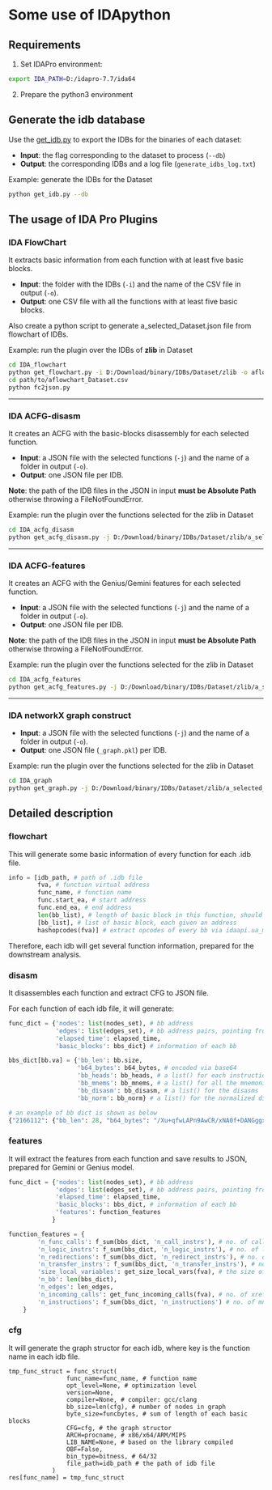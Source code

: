 # Some use of IDApython


## Requirements

1. Set IDAPro environment:
```bash
export IDA_PATH=D:/idapro-7.7/ida64
```

2. Prepare the python3 environment


## Generate the idb database

Use the [get_idb.py](get_idb.py) to export the IDBs for the binaries of each dataset:
- **Input**: the flag corresponding to the dataset to process (`--db`)
- **Output**: the corresponding IDBs and a log file (`generate_idbs_log.txt`)

Example: generate the IDBs for the Dataset
```bash
python get_idb.py --db
```

## The usage of IDA Pro Plugins

### IDA FlowChart
It extracts basic information from each function with at least five basic blocks.

- **Input**: the folder with the IDBs (`-i`) and the name of the CSV file in output (`-o`).
- **Output**: one CSV file with all the functions with at least five basic blocks.

Also create a python script to generate a_selected_Dataset.json file from flowchart of IDBs.

Example: run the plugin over the IDBs of **zlib** in Dataset
```bash
cd IDA_flowchart
python get_flowchart.py -i D:/Download/binary/IDBs/Dataset/zlib -o aflowchart_Dataset.csv
cd path/to/aflowchart_Dataset.csv
python fc2json.py
```

---

### IDA ACFG-disasm
It creates an ACFG with the basic-blocks disassembly for each selected function.

- **Input**: a JSON file with the selected functions (`-j`) and the name of a folder in output (`-o`).
- **Output**: one JSON file per IDB.

**Note**: the path of the IDB files in the JSON in input **must be Absolute Path** otherwise throwing a FileNotFoundError. 

Example: run the plugin over the functions selected for the zlib in Dataset
```bash
cd IDA_acfg_disasm
python get_acfg_disasm.py -j D:/Download/binary/IDBs/Dataset/zlib/a_selected_Dataset.json -o acfg_disasm_Dataset
```
---

### IDA ACFG-features
It creates an ACFG with the Genius/Gemini features for each selected function.

- **Input**: a JSON file with the selected functions (`-j`) and the name of a folder in output (`-o`).
- **Output**: one JSON file per IDB.


**Note**: the path of the IDB files in the JSON in input **must be Absolute Path** otherwise throwing a FileNotFoundError. 

Example: run the plugin over the functions selected for the zlib in Dataset

```bash
cd IDA_acfg_features
python get_acfg_features.py -j D:/Download/binary/IDBs/Dataset/zlib/a_selected_Dataset.json -o acfg_features_Dataset
```

---

### IDA networkX graph construct

- **Input**: a JSON file with the selected functions (`-j`) and the name of a folder in output (`-o`).
- **Output**: one JSON file (`_graph.pkl`) per IDB.

Example: run the plugin over the functions selected for the zlib in Dataset

```bash
cd IDA_graph
python get_graph.py -j D:/Download/binary/IDBs/Dataset/zlib/a_selected_Dataset.json -o Dataset-graph
```



## Detailed description

### flowchart

This will generate some basic information of every function for each .idb file.

```python
info = [idb_path, # path of .idb file
		fva, # function virtual address
		func_name, # function name 
        func.start_ea, # start address
        func.end_ea, # end address
        len(bb_list), # length of basic block in this function, should be more than 5
        [bb_list], # list of basic block, each given an address
        hashopcodes(fva)] # extract opcodes of every bb via idaapi.ua_mnem, thus generating the sha256 hash of this function
```

Therefore, each idb will get several function information, prepared for the downstream analysis.

### disasm

It disassembles each function and extract CFG to JSON file.

For each function of each idb file, it will generate:

```python
func_dict = {'nodes': list(nodes_set), # bb address
             'edges': list(edges_set), # bb address pairs, pointing from bb to its successor bb
             'elapsed_time': elapsed_time,
             'basic_blocks': bbs_dict} # information of each bb

bbs_dict[bb.va] = {'bb_len': bb.size,
                   'b64_bytes': b64_bytes, # encoded via base64
                   'bb_heads': bb_heads, # a list() for each instruction in the bb
                   'bb_mnems': bb_mnems, # a list() for all the mnemonics
                   'bb_disasm': bb_disasm, # a list() for the disasms 
                   'bb_norm': bb_norm} # a list() for the normalized disasms

# an example of bb dict is shown as below
{"2166112": {"bb_len": 28, "b64_bytes": "/Xu+qfwLAPn9AwCR/xNA0f+DANGggx/4oQMf+A==", "bb_heads": [2166112, 2166116, 2166120, 2166124, 2166128, 2166132, 2166136], "bb_mnems": ["stp", "str", "mov", "sub", "sub", "stur", "stur"], "bb_disasm": ["stp x29, x30, [sp, #-0x20]!", "str x28, [sp, #0x10]", "mov x29, sp", "sub sp, sp, #4, lsl #12", "sub sp, sp, #0x20", "stur x0, [x29, #-8]", "stur x1, [x29, #-0x10]"], "bb_norm": ["stp_x29,_x30,_[sp-32]", "str_x28,_[sp+16]", "mov_x29,_sp", "sub_sp,_sp,_0x4", "sub_sp,_sp,_0x20", "stur_x0,_[x29-8]", "stur_x1,_[x29-16]"]},
```

### features

It will extract the features from each function and save results to JSON, prepared for Gemini or Genius model.

```python
func_dict = {'nodes': list(nodes_set), # bb address
             'edges': list(edges_set), # bb address pairs, pointing from bb to its successor bb
             'elapsed_time': elapsed_time,
             'basic_blocks': bbs_dict, # information of each bb
 			 'features': function_features
            } 

function_features = {
        'n_func_calls': f_sum(bbs_dict, 'n_call_instrs'), # no. of call
        'n_logic_instrs': f_sum(bbs_dict, 'n_logic_instrs'), # no. of logic
        'n_redirections': f_sum(bbs_dict, 'n_redirect_instrs'), # no. of call, conditional and unconditional
        'n_transfer_instrs': f_sum(bbs_dict, 'n_transfer_instrs'), # no. of transfer
        'size_local_variables': get_size_local_vars(fva), # the size of local variables
        'n_bb': len(bbs_dict),
        'n_edges': len_edges,
        'n_incoming_calls': get_func_incoming_calls(fva), # no. of xrefs
        'n_instructions': f_sum(bbs_dict, 'n_instructions') # no. of mnens
    }

```

### cfg

It will generate the graph structor for each idb, where key is the function name in each idb file.

```pytho
tmp_func_struct = func_struct(
                func_name=func_name, # function name 
                opt_level=None, # optimization level
                version=None, 
                compiler=None, # compiler: gcc/clang
                bb_size=len(cfg), # number of nodes in graph
                byte_size=funcbytes, # sum of length of each basic blocks
                CFG=cfg, # the graph structor
                ARCH=procname, # x86/x64/ARM/MIPS
                LIB_NAME=None, # based on the library compiled
                OBF=False,
                bin_type=bitness, # 64/32
                file_path=idb_path # the path of idb file
            )
res[func_name] = tmp_func_struct
```

